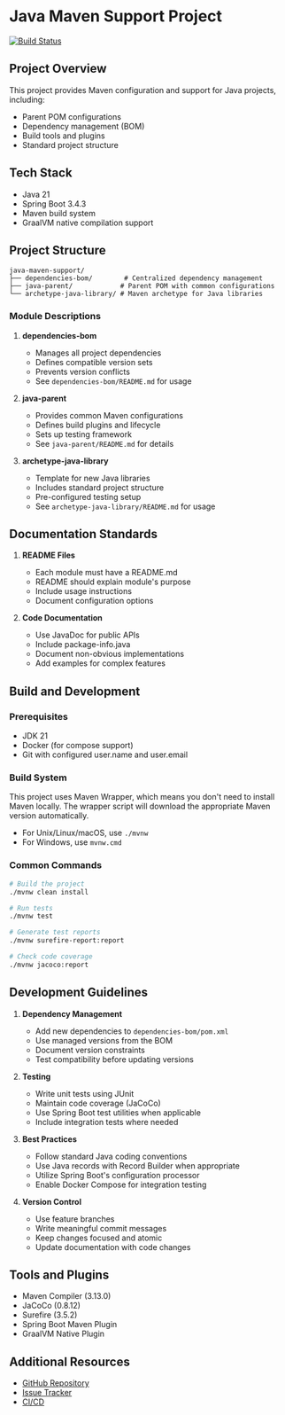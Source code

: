 # Java Maven Support Project

[![Build Status](https://github.com/gordonforce/java-maven-support/actions/workflows/build.yml/badge.svg)](https://github.com/gordonforce/java-maven-support/actions/workflows/build.yml)

## Project Overview
This project provides Maven configuration and support for Java projects, including:
- Parent POM configurations
- Dependency management (BOM)
- Build tools and plugins
- Standard project structure

## Tech Stack
- Java 21
- Spring Boot 3.4.3
- Maven build system
- GraalVM native compilation support

## Project Structure
```
java-maven-support/
├── dependencies-bom/        # Centralized dependency management
├── java-parent/            # Parent POM with common configurations
└── archetype-java-library/ # Maven archetype for Java libraries
```

### Module Descriptions
1. **dependencies-bom**
   - Manages all project dependencies
   - Defines compatible version sets
   - Prevents version conflicts
   - See `dependencies-bom/README.md` for usage

2. **java-parent**
   - Provides common Maven configurations
   - Defines build plugins and lifecycle
   - Sets up testing framework
   - See `java-parent/README.md` for details

3. **archetype-java-library**
   - Template for new Java libraries
   - Includes standard project structure
   - Pre-configured testing setup
   - See `archetype-java-library/README.md` for usage

## Documentation Standards
1. **README Files**
   - Each module must have a README.md
   - README should explain module's purpose
   - Include usage instructions
   - Document configuration options

2. **Code Documentation**
   - Use JavaDoc for public APIs
   - Include package-info.java
   - Document non-obvious implementations
   - Add examples for complex features

## Build and Development
### Prerequisites
- JDK 21
- Docker (for compose support)
- Git with configured user.name and user.email

### Build System
This project uses Maven Wrapper, which means you don't need to install Maven locally. The wrapper script will download the appropriate Maven version automatically.

- For Unix/Linux/macOS, use `./mvnw`
- For Windows, use `mvnw.cmd`

### Common Commands
```bash
# Build the project
./mvnw clean install

# Run tests
./mvnw test

# Generate test reports
./mvnw surefire-report:report

# Check code coverage
./mvnw jacoco:report
```

## Development Guidelines
1. **Dependency Management**
   - Add new dependencies to `dependencies-bom/pom.xml`
   - Use managed versions from the BOM
   - Document version constraints
   - Test compatibility before updating versions

2. **Testing**
   - Write unit tests using JUnit
   - Maintain code coverage (JaCoCo)
   - Use Spring Boot test utilities when applicable
   - Include integration tests where needed

3. **Best Practices**
   - Follow standard Java coding conventions
   - Use Java records with Record Builder when appropriate
   - Utilize Spring Boot's configuration processor
   - Enable Docker Compose for integration testing

4. **Version Control**
   - Use feature branches
   - Write meaningful commit messages
   - Keep changes focused and atomic
   - Update documentation with code changes

## Tools and Plugins
- Maven Compiler (3.13.0)
- JaCoCo (0.8.12)
- Surefire (3.5.2)
- Spring Boot Maven Plugin
- GraalVM Native Plugin

## Additional Resources
- [GitHub Repository](https://github.com/gordonforce/java-maven-support)
- [Issue Tracker](https://github.com/gordonforce/java-maven-support/issues)
- [CI/CD](https://github.com/gordonforce/java-maven-support/actions)
